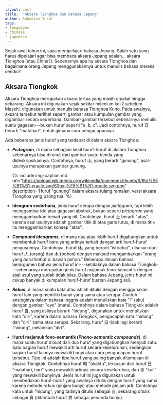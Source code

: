 ```yaml
---
layout: post
title:  "Aksara Tionghoa dan Bahasa Jepang"
author: Rahadian Yusuf
tags:
- languages
- chinese
- japanese
---
```


Sejak awal tahun ini, saya mempelajari bahasa Jepang. Salah satu yang harus dipelajari
agar bisa membaca aksara Jepang adalah... aksara Tionghoa (atau China?).
Sebenarnya apa itu aksara Tionghoa dan bagaimana orang Jepang menggunakannya 
untuk menulis bahasa mereka sendiri?

<!-- more -->

## Aksara Tiongkok

Aksara Tionghoa merupakan aksara tertua yang masih dipakai hingga sekarang.
Aksara ini digunakan sejak sekitar milenium ke-2 sebelum Masehi, digunakan untuk menulis bahasa Tionghoa Kuno. Pada awalnya, aksara tersebut terlihat seperti gambar atau kumpulan gambar yang digambar secara sederhana. Gambar-gambar tersebut sebenarnya menulis suatu gagasan---bukan huruf seperti "a, b, c". Jadi contohnya, huruf 日 berarti "matahari", entah gimana cara pengucapannya.

Ada beberapa jenis huruf yang terdapat di dalam aksara Tionghoa:

* ***Pictogram***, di mana sebagian kecil huruf-huruf di aksara Tionghoa sebenarnya
  bisa dirunut dari gambar suatu benda yang dideskripsikannya. Contohnya, huruf 山, yang berarti "gunung", asal-usulnya merupakan gambar gunung.

  {% include img-caption.md url="https://upload.wikimedia.org/wikipedia/commons/thumb/6/6b/%E5%B1%B1-oracle.svg/60px-%E5%B1%B1-oracle.svg.png" description='Huruf "gunung" dalam aksara tulang ramalan, versi aksara Tionghoa yang paling tua' %}
* **Ideogram sederhana**, jenis huruf serupa dengan *pictogram*, tapi lebih menggambar ide atau gagasan abstrak, bukan seperti *pictogram* yang menggambarkan benad yang riil. Contohnya, huruf 上 berarti "atas", karena asal usulnya adalah gambar titik di atas garis lurus, di mana titik itu menggambarkan konsep "atas".
* ***Compound ideograms***, di mana dua atau lebih huruf digabungkan untuk membentuk huruf baru yang artinya terkait dengan arti huruf-huruf penyusunnya. Contohnya, huruf 休, yang berarti "istirahat", disusun dari huruf 人 (orang) dan 木 (pohon) dengan maksud mengambarkan "orang yang *beristirahat* di bawah pohon." Beberapa ilmuan bahasa berargumen bahwa jenis huruf ini---setidaknya dalam bahasa Tiongkok---sebenarnya merupakan jenis huruf majumuk fono-semantik dengan asal usul yang sudah tidak jelas. Dalam bahasa Jepang, jenis huruf ini cukup banyak di kumpulan huruf-huruf buatan Jepang asli.
* ***Rebus***, di mana suatu kata atau istilah ditulis dengan menggunakan huruf lain yang memiliki bunyi yang sama atau serupa. Contoh analoginya dalam bahasa Inggris adalah menuliskan kata "I" (aku) dengan gambar "eye" (mata). Contohnya dalam bahasa Tiongkok adalah huruf 自, yang aslinya berarti "hidung", digunakan untuk menuliskan kata "diri", karena dalam bahasa Tiongkok, pengucapan kata "hidung" dan "diri" sama atau serupa. Sekarang, huruf 自 tidak lagi berarti "hidung", melainkan "diri".
* **Huruf majemuk fono-semantik (*Phono-semantic compounds*)**, di mana suatu huruf  dibuat dari dua huruf yang digabungkan menjadi satu. Satu bagian huruf mewakili arti huruf secara keseluruhan, sedangkan bagian huruf lainnya mewakili bunyi atau cara pengucapan huruf tersebut. Tipe ini adalah tipe huruf yang paling banyak ditemukan di aksara Tiongkok. Contohnya huruf 時 "(waktu", tersusun dari huruf 日 "matahari, hari" yang mewakili artinya secara keseluruhan, dan 寺 "kuil" yang mewakili bunyinya. Jenis huruf ini juga digunakan untuk membedakan huruf-huruf yang awalnya ditulis dengan huruf yang sama karena metode *rebus* (pinjam bunyi) atau metode pinjam arti. Contohnya kata untuk "hidung", yang tadinya ditulis sebagai 自, sekarang ditulis sebagai 鼻 (ditambah huruf 畀 sebagai penanda bunyi).
